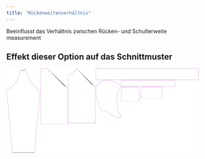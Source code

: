 ```yaml
---
title: "Rückenweitenverhältnis"
---
```


Beeinflusst das Verhältnis zwischen Rücken- und Schulterweite measurement

## Effekt dieser Option auf das Schnittmuster

![Dieses Bild zeigt den Effekt dieser Option, indem es mehrere Varianten überlagert, die einen anderen Wert für diese Option haben](hugo_acrossbackfactor_sample.svg "Effekt dieser Option auf das Schnittmuster")

